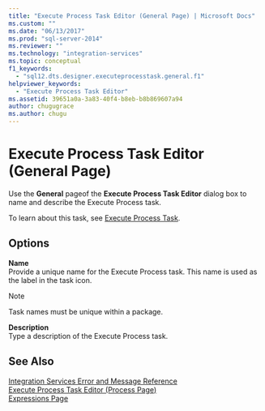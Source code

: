 ```yaml
---
title: "Execute Process Task Editor (General Page) | Microsoft Docs"
ms.custom: ""
ms.date: "06/13/2017"
ms.prod: "sql-server-2014"
ms.reviewer: ""
ms.technology: "integration-services"
ms.topic: conceptual
f1_keywords: 
  - "sql12.dts.designer.executeprocesstask.general.f1"
helpviewer_keywords: 
  - "Execute Process Task Editor"
ms.assetid: 39651a0a-3a83-40f4-b8eb-b8b869607a94
author: chugugrace
ms.author: chugu
---
```

# Execute Process Task Editor (General Page)
  Use the **General** pageof the **Execute Process Task Editor** dialog box to name and describe the Execute Process task.  
  
 To learn about this task, see [Execute Process Task](control-flow/execute-process-task.md).  
  
## Options  
 **Name**  
 Provide a unique name for the Execute Process task. This name is used as the label in the task icon.  
  
> [!NOTE]  
>  Task names must be unique within a package.  
  
 **Description**  
 Type a description of the Execute Process task.  
  
## See Also  
 [Integration Services Error and Message Reference](../../2014/integration-services/integration-services-error-and-message-reference.md)   
 [Execute Process Task Editor &#40;Process Page&#41;](../../2014/integration-services/execute-process-task-editor-process-page.md)   
 [Expressions Page](expressions/expressions-page.md)  
  
  
